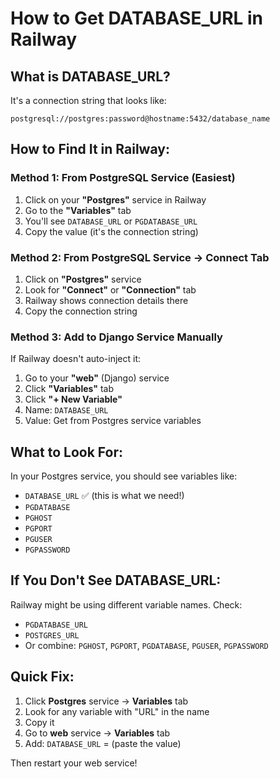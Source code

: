 # How to Get DATABASE_URL in Railway

## What is DATABASE_URL?
It's a connection string that looks like:
```
postgresql://postgres:password@hostname:5432/database_name
```

## How to Find It in Railway:

### Method 1: From PostgreSQL Service (Easiest)
1. Click on your **"Postgres"** service in Railway
2. Go to the **"Variables"** tab
3. You'll see `DATABASE_URL` or `PGDATABASE_URL`
4. Copy the value (it's the connection string)

### Method 2: From PostgreSQL Service → Connect Tab
1. Click on **"Postgres"** service
2. Look for **"Connect"** or **"Connection"** tab
3. Railway shows connection details there
4. Copy the connection string

### Method 3: Add to Django Service Manually
If Railway doesn't auto-inject it:

1. Go to your **"web"** (Django) service
2. Click **"Variables"** tab
3. Click **"+ New Variable"**
4. Name: `DATABASE_URL`
5. Value: Get from Postgres service variables

## What to Look For:

In your Postgres service, you should see variables like:
- `DATABASE_URL` ✅ (this is what we need!)
- `PGDATABASE`
- `PGHOST`
- `PGPORT`
- `PGUSER`
- `PGPASSWORD`

## If You Don't See DATABASE_URL:

Railway might be using different variable names. Check:
- `PGDATABASE_URL`
- `POSTGRES_URL`
- Or combine: `PGHOST`, `PGPORT`, `PGDATABASE`, `PGUSER`, `PGPASSWORD`

## Quick Fix:

1. Click **Postgres** service → **Variables** tab
2. Look for any variable with "URL" in the name
3. Copy it
4. Go to **web** service → **Variables** tab
5. Add: `DATABASE_URL` = (paste the value)

Then restart your web service!


